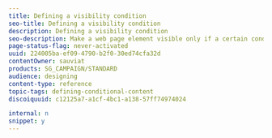 ```yaml
---
title: Defining a visibility condition
seo-title: Defining a visibility condition
description: Defining a visibility condition
seo-description: Make a web page element visible only if a certain condition is respected.
page-status-flag: never-activated
uuid: 224005ba-ef09-4790-b2f0-30ed74cfa32d
contentOwner: sauviat
products: SG_CAMPAIGN/STANDARD
audience: designing
content-type: reference
topic-tags: defining-conditional-content
discoiquuid: c12125a7-a1cf-4bc1-a138-57ff74974024

internal: n
snippet: y
---
```


<!--# Defining a visibility condition{#defining-a-visibility-condition}

You can specify a visibility condition on any element. It will only be visible if the condition is respected.

To add a visibility condition, select a block and enter the condition to be respected in the **[!UICONTROL Visibility condition]** field of its settings.

![](assets/delivery_content_5.png)

This option is only available for the following elements: ADDRESS, BLOCKQUOTE, CENTER, DIR, DIV, DL, FIELDSET, FORM, H1, H2, H3, H4, H5, H6, NOSCRIPT, OL, P, PRE, UL, TR, TD.

The expression editor is presented in the [Advanced expression editing](../../automating/using/editing-queries.md#about-query-editor) section.

These conditions adopt the XTK expression syntax (e.g. **context.profile.email !=''** or **context.profile.status='0'**). By default, all fields are visible.

>[!NOTE]
>
>A condition cannot be defined for a block that already contains a sub-element with a dynamic content or a block that already makes up a dynamic content. Non-visible dynamic blocks like drop-down lists cannot be edited.
-->
